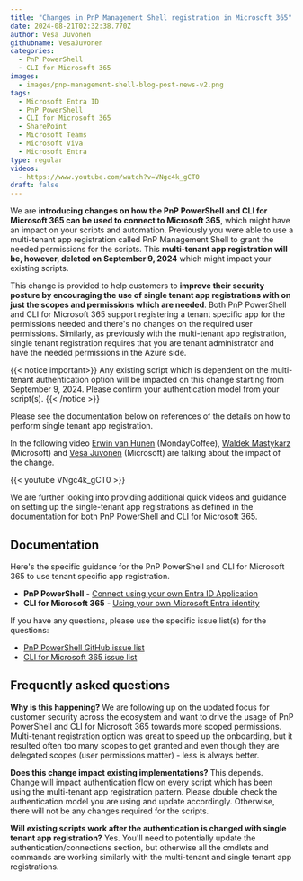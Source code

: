 ```yaml
---
title: "Changes in PnP Management Shell registration in Microsoft 365"
date: 2024-08-21T02:32:38.770Z
author: Vesa Juvonen
githubname: VesaJuvonen
categories:
  - PnP PowerShell
  - CLI for Microsoft 365
images:
  - images/pnp-management-shell-blog-post-news-v2.png
tags:
  - Microsoft Entra ID
  - PnP PowerShell
  - CLI for Microsoft 365
  - SharePoint
  - Microsoft Teams
  - Microsoft Viva
  - Microsoft Entra
type: regular
videos:
  - https://www.youtube.com/watch?v=VNgc4k_gCT0
draft: false
---
```


 We are **introducing changes on how the PnP PowerShell and CLI for Microsoft 365 can be used to connect to Microsoft 365**, which might have an impact on your scripts and automation. Previously you were able to use a multi-tenant app registration called PnP Management Shell to grant the needed permissions for the scripts. This **multi-tenant app registration will be, however, deleted on September 9, 2024** which might impact your existing scripts.

This change is provided to help customers to **improve their security posture by encouraging the use of single tenant app registrations with on just the scopes and permissions which are needed**. Both PnP PowerShell and CLI for Microsoft 365 support registering a tenant specific app for the permissions needed and there's no changes on the required user permissions. Similarly, as previously with the multi-tenant app registration, single tenant registration requires that you are tenant administrator and have the needed permissions in the Azure side.

{{< notice important>}}
Any existing script which is dependent on the multi-tenant authentication option will be impacted on this change starting from September 9, 2024. Please confirm your authentication model from your script(s).
{{< /notice >}}

Please see the documentation below on references of the details on how to perform single tenant app registration.

In the following video [Erwin van Hunen](https://www.linkedin.com/in/erwinvanhunen/) (MondayCoffee), [Waldek Mastykarz](https://www.linkedin.com/in/waldekmastykarz/) (Microsoft) and [Vesa Juvonen](https://www.linkedin.com/in/vesajuvonen/) (Microsoft) are talking about the impact of the change.

{{< youtube VNgc4k_gCT0 >}}

We are further looking into providing additional quick videos and guidance on setting up the single-tenant app registrations as defined in the documentation for both PnP PowerShell and CLI for Microsoft 365.

## Documentation

Here's the specific guidance for the PnP PowerShell and CLI for Microsoft 365 to use tenant specific app registration.

* **PnP PowerShell** - [Connect using your own Entra ID Application](https://pnp.github.io/powershell/articles/connecting.html#connect-by-using-your-own-entra-id-application)
* **CLI for Microsoft 365** - [Using your own Microsoft Entra identity](https://pnp.github.io/cli-microsoft365/user-guide/using-own-identity/)

If you have any questions, please use the specific issue list(s) for the questions:

* [PnP PowerShell GitHub issue list](https://github.com/pnp/powershell/issues)
* [CLI for Microsoft 365 issue list](https://github.com/pnp/cli-microsoft365/issues)


## Frequently asked questions

**Why is this happening?**
We are following up on the updated focus for customer security across the ecosystem and want to drive the usage of PnP PowerShell and CLI for Microsoft 365 towards more scoped permissions. Multi-tenant registration option was great to speed up the onboarding, but it resulted often too many scopes to get granted and even though they are delegated scopes (user permissions matter) - less is always better.

**Does this change impact existing implementations?**
This depends. Change will impact authentication flow on every script which has been using the multi-tenant app registration pattern. Please double check the authentication model you are using and update accordingly. Otherwise, there will not be any changes required for the scripts.

**Will existing scripts work after the authentication is changed with single tenant app registration?**
Yes. You'll need to potentially update the authentication/connections section, but otherwise all the cmdlets and commands are working similarly with the multi-tenant and single tenant app registrations.